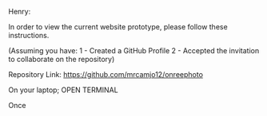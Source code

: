 Henry:

In order to view the current website prototype,
please follow these instructions.

(Assuming you have:
1 - Created a GitHub Profile
2 - Accepted the invitation to collaborate on the repository)

Repository Link:
https://github.com/mrcamjo12/onreephoto

On your laptop;
OPEN TERMINAL

Once
